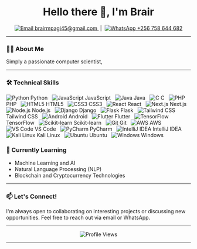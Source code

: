 

<h1 align="center">Hello there 👋, I'm Brair</h1>


<p align="center">
  <a href="mailto:brairmpagi45@gmail.com">
    <img src="https://img.icons8.com/?size=20&id=6BBCqlzE4iKd&format=png&color=000000" alt="Email">
    brairmpagi45@gmail.com
  </a>
  &nbsp;|&nbsp;
  <a href="https://wa.me/+256758644682" target="_blank" rel="noopener noreferrer">
    <img src="https://img.icons8.com/?size=20&id=AltfLkFSP7XN&format=png&color=000000" alt="WhatsApp">
    +256 758 644 682
  </a>
</p>

---

### 👨‍💻 About Me
Simply a passionate computer scientist, 

---

### 🛠️ Technical Skills
![Python](https://img.icons8.com/color/25/000000/python.png) Python &nbsp;
![JavaScript](https://img.icons8.com/color/25/000000/javascript.png) JavaScript &nbsp;
![Java](https://img.icons8.com/color/25/000000/java-coffee-cup-logo.png) Java &nbsp;
![C](https://img.icons8.com/?size=25&id=JRi615uFErMu&format=png&color=000000) C &nbsp;
![PHP](https://img.icons8.com/color/25/000000/php.png) PHP &nbsp;
![HTML5](https://img.icons8.com/color/25/000000/html-5.png) HTML5 &nbsp;
![CSS3](https://img.icons8.com/color/25/000000/css3.png) CSS3 &nbsp;
![React](https://img.icons8.com/color/25/000000/react-native.png) React &nbsp;
![Next.js](https://img.icons8.com/color/25/000000/nextjs.png) Next.js &nbsp;
![Node.js](https://img.icons8.com/color/25/000000/nodejs.png) Node.js &nbsp;
![Django](https://img.icons8.com/color/25/000000/django.png) Django &nbsp;
![Flask](https://img.icons8.com/ios/50/000000/flask.png) Flask &nbsp;
![Tailwind CSS](https://img.icons8.com/?size=25&id=4PiNHtUJVbLs&format=png&color=000000) Tailwind CSS &nbsp;
![Android](https://img.icons8.com/color/25/000000/android-os.png) Android &nbsp;
![Flutter](https://img.icons8.com/color/25/000000/flutter.png) Flutter &nbsp;
![TensorFlow](https://img.icons8.com/color/25/000000/tensorflow.png) TensorFlow &nbsp;
![Scikit-learn](https://img.icons8.com/color/25/000000/scikit-learn.png) Scikit-learn &nbsp;
![Git](https://img.icons8.com/color/25/000000/git.png) Git &nbsp;
![AWS](https://img.icons8.com/color/25/000000/amazon-web-services.png) AWS &nbsp;
![VS Code](https://img.icons8.com/color/25/000000/visual-studio-code-2019.png) VS Code &nbsp;
![PyCharm](https://img.icons8.com/color/25/000000/pycharm.png) PyCharm &nbsp;
![IntelliJ IDEA](https://img.icons8.com/color/25/000000/intellij-idea.png) IntelliJ IDEA &nbsp;
![Kali Linux](https://img.icons8.com/color/25/000000/kali-linux.png) Kali Linux &nbsp;
![Ubuntu](https://img.icons8.com/color/25/000000/ubuntu.png) Ubuntu &nbsp;
![Windows](https://img.icons8.com/?size=25&id=TuXN3JNUBGOT&format=png&color=000000) Windows &nbsp;



### 🌱 Currently Learning
- Machine Learning and AI
- Natural Language Processing (NLP)
- Blockchain and Cryptocurrency Technologies

---

### 📫 Let's Connect!
I'm always open to collaborating on interesting projects or discussing new opportunities. Feel free to reach out via email or WhatsApp.

---

<p align="center">
  <img src="https://komarev.com/ghpvc/?username=yourusername&label=Profile%20views&color=0e75b6&style=flat" alt="Profile Views" />
</p>

---
